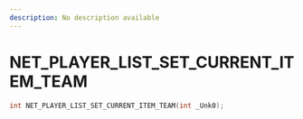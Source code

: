 ```yaml
---
description: No description available 
---
```


# NET_PLAYER_LIST_SET_CURRENT_ITEM_TEAM

```cpp
int NET_PLAYER_LIST_SET_CURRENT_ITEM_TEAM(int _Unk0);
```